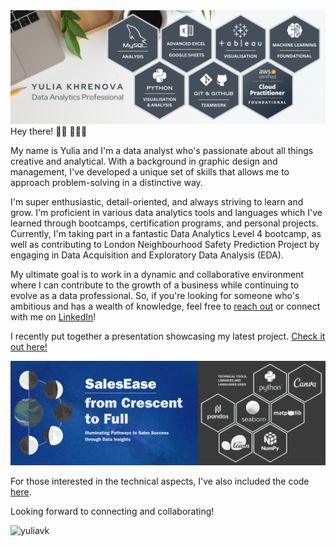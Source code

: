 <img src="https://github.com/YuliaVK/YuliaVK/blob/main/pics/GitPic.png" alt="banner that says Yulia Khrenova - Data Analytics Professional, alongside bages MySQL, Pyphon, Tableau, AWS, Excel and others">
Hey there! 👋🏻 👩🏼‍💻

My name is Yulia and I'm a data analyst who's passionate about all things creative and analytical. With a background in graphic design and management, I've developed a unique set of skills that allows me to approach problem-solving in a distinctive way.

I'm super enthusiastic, detail-oriented, and always striving to learn and grow. I'm proficient in various data analytics tools and languages which I've learned through bootcamps, certification programs, and personal projects. Currently, I'm taking part in a fantastic Data Analytics Level 4 bootcamp, as well as contributing to London Neighbourhood Safety Prediction<!--(https://github.com/mlsystemdesignproject/neighbourhood-safety-prediction#readme)--> Project by engaging in Data Acquisition and Exploratory Data Analysis (EDA).

My ultimate goal is to work in a dynamic and collaborative environment where I can contribute to the growth of a business while continuing to evolve as a data professional. So, if you're looking for someone who's ambitious and has a wealth of knowledge, feel free to <a href="mailto:yuliavk.git@gmail.com?subject=[GitHub]">reach out</a> or connect with me on [LinkedIn](https://www.linkedin.com/in/yuliavk/)!

I recently put together a presentation showcasing my latest project. [Check it out here!](https://www.canva.com/design/DAGASVmTBpU/WjZPBLR4D5Yso59h6Trh3w/view?utm_content=DAGASVmTBpU&utm_campaign=designshare&utm_medium=link&utm_source=editor)

<a href="https://www.canva.com/design/DAGASVmTBpU/WjZPBLR4D5Yso59h6Trh3w/view?utm_content=DAGASVmTBpU&utm_campaign=designshare&utm_medium=link&utm_source=editor" target="_blank">
    <img src="https://github.com/YuliaVK/Data-Analytics/blob/main/EDA_Sales/images/SalesEase.png" alt="image with a title page of the latest project presentation">
</a>

For those interested in the technical aspects, I've also included the code  [here](https://github.com/YuliaVK/Data-Analytics/blob/main/EDA_Sales/notebooks/Sales_EDA.ipynb).

Looking forward to connecting and collaborating!

<p align="left"> <img src="https://komarev.com/ghpvc/?username=yuliavk&label=Profile%20views&color=fff2d5&style=flat" alt="yuliavk" /> </p>
<!--

<img src="https://github.com/YuliaVK/Data-Analytics/blob/main/EDA_Sales/images/SalesEase.png" alt="image with a title page of the latest project presentation">

**YuliaVK/YuliaVK** is a ✨ _special_ ✨ repository because its `README.md` (this file) appears on your GitHub profile.

Here are some ideas to get you started:

- 🔭 I’m currently working on ...
- 🌱 I’m currently learning ...
- 👯 I’m looking to collaborate on ...
- 🤔 I’m looking for help with ...
- 💬 Ask me about ...
- 📫 How to reach me: ...
- 😄 Pronouns: ...
- ⚡ Fun fact: ...
-->
